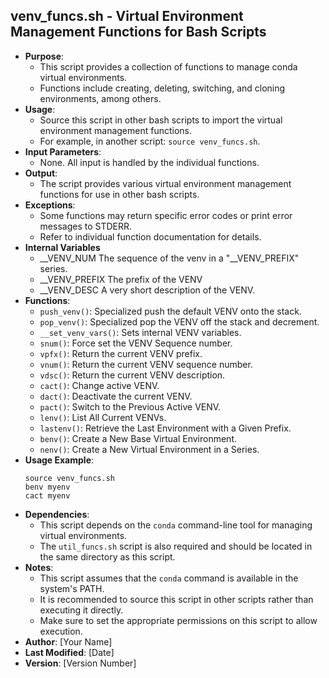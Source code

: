 ## venv_funcs.sh - Virtual Environment Management Functions for Bash Scripts
- **Purpose**: 
  - This script provides a collection of functions to manage conda virtual environments.
  - Functions include creating, deleting, switching, and cloning environments, among others.
- **Usage**: 
  - Source this script in other bash scripts to import the virtual environment management functions.
  - For example, in another script: `source venv_funcs.sh`.
- **Input Parameters**: 
  - None. All input is handled by the individual functions.
- **Output**: 
  - The script provides various virtual environment management functions for use in other bash scripts.
- **Exceptions**: 
  - Some functions may return specific error codes or print error messages to STDERR.
  - Refer to individual function documentation for details.
- **Internal Variables**
  - __VENV_NUM    The sequence of the venv in a "__VENV_PREFIX" series.
  - __VENV_PREFIX The prefix of the VENV
  - __VENV_DESC   A very short description of the VENV.
- **Functions**:
  - `push_venv()`: Specialized push the default VENV onto the stack.
  - `pop_venv()`: Specialized pop the VENV off the stack and decrement.
  - `__set_venv_vars()`: Sets internal VENV variables.
  - `snum()`: Force set the VENV Sequence number.
  - `vpfx()`: Return the current VENV prefix.
  - `vnum()`: Return the current VENV sequence number.
  - `vdsc()`: Return the current VENV description.
  - `cact()`: Change active VENV.
  - `dact()`: Deactivate the current VENV.
  - `pact()`: Switch to the Previous Active VENV.
  - `lenv()`: List All Current VENVs.
  - `lastenv()`: Retrieve the Last Environment with a Given Prefix.
  - `benv()`: Create a New Base Virtual Environment.
  - `nenv()`: Create a New Virtual Environment in a Series.
- **Usage Example**:
  ```shellscript
  source venv_funcs.sh
  benv myenv
  cact myenv
  ```
- **Dependencies**: 
  - This script depends on the `conda` command-line tool for managing virtual environments.
  - The `util_funcs.sh` script is also required and should be located in the same directory as this script.
- **Notes**:
  - This script assumes that the `conda` command is available in the system's PATH.
  - It is recommended to source this script in other scripts rather than executing it directly.
  - Make sure to set the appropriate permissions on this script to allow execution.
- **Author**: [Your Name]
- **Last Modified**: [Date]
- **Version**: [Version Number]


